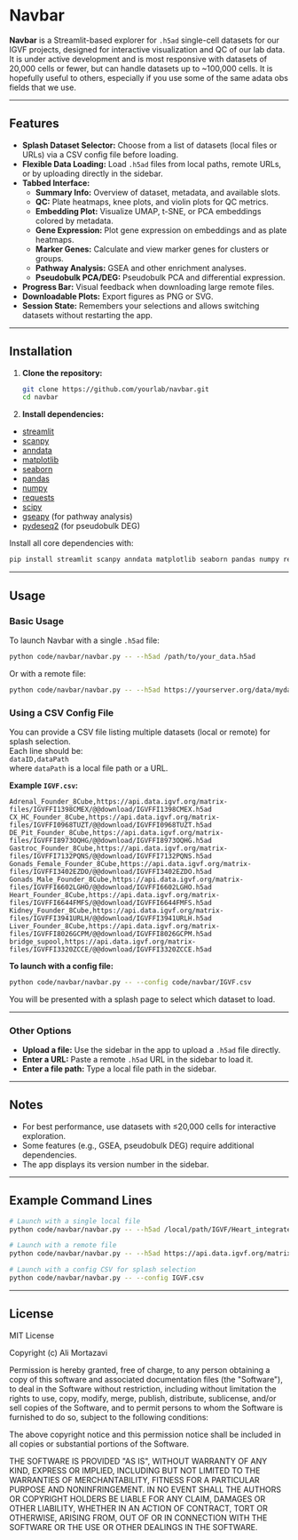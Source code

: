 # Navbar

**Navbar** is a Streamlit-based explorer for `.h5ad` single-cell datasets for our IGVF projects, designed for interactive visualization and QC of our lab data. It is under active development and is most responsive with datasets of 20,000 cells or fewer, but can handle datasets up to ~100,000 cells. It is hopefully useful to others, especially if you use some of the same adata obs fields that we use.

---

## Features

- **Splash Dataset Selector:** Choose from a list of datasets (local files or URLs) via a CSV config file before loading.
- **Flexible Data Loading:** Load `.h5ad` files from local paths, remote URLs, or by uploading directly in the sidebar.
- **Tabbed Interface:**  
  - **Summary Info:** Overview of dataset, metadata, and available slots.
  - **QC:** Plate heatmaps, knee plots, and violin plots for QC metrics.
  - **Embedding Plot:** Visualize UMAP, t-SNE, or PCA embeddings colored by metadata.
  - **Gene Expression:** Plot gene expression on embeddings and as plate heatmaps.
  - **Marker Genes:** Calculate and view marker genes for clusters or groups.
  - **Pathway Analysis:** GSEA and other enrichment analyses.
  - **Pseudobulk PCA/DEG:** Pseudobulk PCA and differential expression.
- **Progress Bar:** Visual feedback when downloading large remote files.
- **Downloadable Plots:** Export figures as PNG or SVG.
- **Session State:** Remembers your selections and allows switching datasets without restarting the app.

---

## Installation

1. **Clone the repository:**
    ```sh
    git clone https://github.com/yourlab/navbar.git
    cd navbar
    ```

2. **Install dependencies:**

- [streamlit](https://streamlit.io/)
- [scanpy](https://scanpy.readthedocs.io/)
- [anndata](https://anndata.readthedocs.io/)
- [matplotlib](https://matplotlib.org/)
- [seaborn](https://seaborn.pydata.org/)
- [pandas](https://pandas.pydata.org/)
- [numpy](https://numpy.org/)
- [requests](https://docs.python-requests.org/)
- [scipy](https://scipy.org/)
- [gseapy](https://gseapy.readthedocs.io/) (for pathway analysis)
- [pydeseq2](https://pydeseq2.readthedocs.io/) (for pseudobulk DEG)


Install all core dependencies with:
```sh
pip install streamlit scanpy anndata matplotlib seaborn pandas numpy requests scipy gseapy pydeseq2
```
---

## Usage

### **Basic Usage**

To launch Navbar with a single `.h5ad` file:
```sh
python code/navbar/navbar.py -- --h5ad /path/to/your_data.h5ad
```
Or with a remote file:
```sh
python code/navbar/navbar.py -- --h5ad https://yourserver.org/data/mydata.h5ad
```

### **Using a CSV Config File**

You can provide a CSV file listing multiple datasets (local or remote) for splash selection.  
Each line should be:  
`dataID,dataPath`  
where `dataPath` is a local file path or a URL.

**Example `IGVF.csv`:**
```
Adrenal_Founder_8Cube,https://api.data.igvf.org/matrix-files/IGVFFI1398CMEX/@@download/IGVFFI1398CMEX.h5ad
CX_HC_Founder_8Cube,https://api.data.igvf.org/matrix-files/IGVFFI0968TUZT/@@download/IGVFFI0968TUZT.h5ad
DE_Pit_Founder_8Cube,https://api.data.igvf.org/matrix-files/IGVFFI8973OQHG/@@download/IGVFFI8973OQHG.h5ad
Gastroc_Founder_8Cube,https://api.data.igvf.org/matrix-files/IGVFFI7132PQNS/@@download/IGVFFI7132PQNS.h5ad
Gonads_Female_Founder_8Cube,https://api.data.igvf.org/matrix-files/IGVFFI3402EZDO/@@download/IGVFFI3402EZDO.h5ad
Gonads_Male_Founder_8Cube,https://api.data.igvf.org/matrix-files/IGVFFI6602LGHO/@@download/IGVFFI6602LGHO.h5ad
Heart_Founder_8Cube,https://api.data.igvf.org/matrix-files/IGVFFI6644FMFS/@@download/IGVFFI6644FMFS.h5ad
Kidney_Founder_8Cube,https://api.data.igvf.org/matrix-files/IGVFFI3941URLH/@@download/IGVFFI3941URLH.h5ad
Liver_Founder_8Cube,https://api.data.igvf.org/matrix-files/IGVFFI8026GCPM/@@download/IGVFFI8026GCPM.h5ad
bridge_supool,https://api.data.igvf.org/matrix-files/IGVFFI3320ZCCE/@@download/IGVFFI3320ZCCE.h5ad
```

**To launch with a config file:**
```sh
python code/navbar/navbar.py -- --config code/navbar/IGVF.csv
```

You will be presented with a splash page to select which dataset to load.

---

### **Other Options**

- **Upload a file:** Use the sidebar in the app to upload a `.h5ad` file directly.
- **Enter a URL:** Paste a remote `.h5ad` URL in the sidebar to load it.
- **Enter a file path:** Type a local file path in the sidebar.

---

## Notes

- For best performance, use datasets with ≤20,000 cells for interactive exploration.
- Some features (e.g., GSEA, pseudobulk DEG) require additional dependencies.
- The app displays its version number in the sidebar.

---

## Example Command Lines

```sh
# Launch with a single local file
python code/navbar/navbar.py -- --h5ad /local/path/IGVF/Heart_integrated_processed_annotated_fixed_subsampled20k.h5ad

# Launch with a remote file
python code/navbar/navbar.py -- --h5ad https://api.data.igvf.org/matrix-files/IGVFFI3320ZCCE/@@download/IGVFFI3320ZCCE.h5ad

# Launch with a config CSV for splash selection
python code/navbar/navbar.py -- --config IGVF.csv
```

---

## License

MIT License

Copyright (c) Ali Mortazavi

Permission is hereby granted, free of charge, to any person obtaining a copy
of this software and associated documentation files (the "Software"), to deal
in the Software without restriction, including without limitation the rights
to use, copy, modify, merge, publish, distribute, sublicense, and/or sell
copies of the Software, and to permit persons to whom the Software is
furnished to do so, subject to the following conditions:

The above copyright notice and this permission notice shall be included in all
copies or substantial portions of the Software.

THE SOFTWARE IS PROVIDED "AS IS", WITHOUT WARRANTY OF ANY KIND, EXPRESS OR
IMPLIED, INCLUDING BUT NOT LIMITED TO THE WARRANTIES OF MERCHANTABILITY,
FITNESS FOR A PARTICULAR PURPOSE AND NONINFRINGEMENT. IN NO EVENT SHALL THE
AUTHORS OR COPYRIGHT HOLDERS BE LIABLE FOR ANY CLAIM, DAMAGES OR OTHER
LIABILITY, WHETHER IN AN ACTION OF CONTRACT, TORT OR OTHERWISE, ARISING FROM,
OUT OF OR IN CONNECTION WITH THE SOFTWARE OR THE USE OR OTHER DEALINGS IN THE
SOFTWARE.
